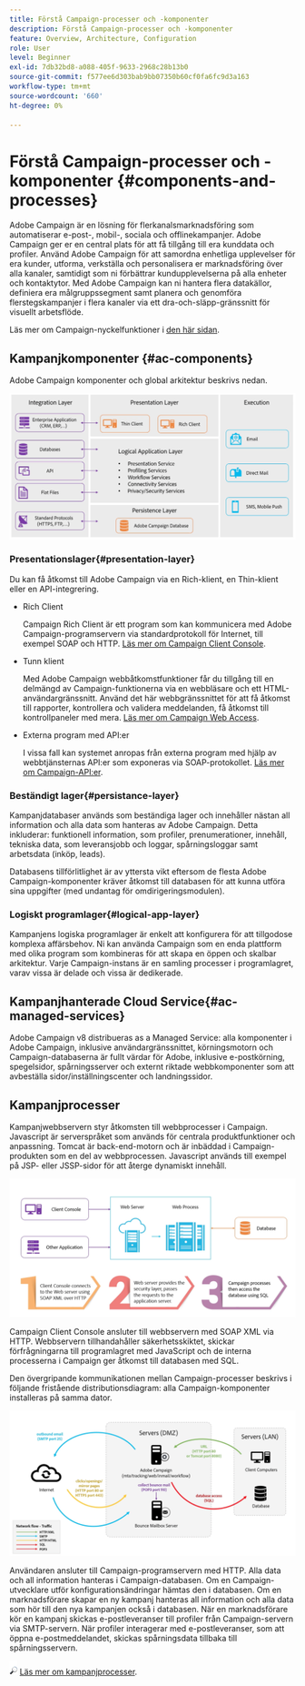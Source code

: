 ```yaml
---
title: Förstå Campaign-processer och -komponenter
description: Förstå Campaign-processer och -komponenter
feature: Overview, Architecture, Configuration
role: User
level: Beginner
exl-id: 7db32bd8-a088-405f-9633-2968c28b13b0
source-git-commit: f577ee6d303bab9bb07350b60cf0fa6fc9d3a163
workflow-type: tm+mt
source-wordcount: '660'
ht-degree: 0%

---
```


# Förstå Campaign-processer och -komponenter {#components-and-processes}

Adobe Campaign är en lösning för flerkanalsmarknadsföring som automatiserar e-post-, mobil-, sociala och offlinekampanjer. Adobe Campaign ger er en central plats för att få tillgång till era kunddata och profiler. Använd Adobe Campaign för att samordna enhetliga upplevelser för era kunder, utforma, verkställa och personalisera er marknadsföring över alla kanaler, samtidigt som ni förbättrar kundupplevelserna på alla enheter och kontaktytor. Med Adobe Campaign kan ni hantera flera datakällor, definiera era målgruppssegment samt planera och genomföra flerstegskampanjer i flera kanaler via ett dra-och-släpp-gränssnitt för visuellt arbetsflöde.

Läs mer om Campaign-nyckelfunktioner i [den här sidan](../start/get-started.md).

## Kampanjkomponenter {#ac-components}

Adobe Campaign komponenter och global arkitektur beskrivs nedan.

![](assets/ac-components.png)

### Presentationslager{#presentation-layer}

Du kan få åtkomst till Adobe Campaign via en Rich-klient, en Thin-klient eller en API-integrering.

* Rich Client

  Campaign Rich Client är ett program som kan kommunicera med Adobe Campaign-programservern via standardprotokoll för Internet, till exempel SOAP och HTTP. [Läs mer om Campaign Client Console](../start/connect.md).

* Tunn klient

  Med Adobe Campaign webbåtkomstfunktioner får du tillgång till en delmängd av Campaign-funktionerna via en webbläsare och ett HTML-användargränssnitt. Använd det här webbgränssnittet för att få åtkomst till rapporter, kontrollera och validera meddelanden, få åtkomst till kontrollpaneler med mera.  [Läs mer om Campaign Web Access](../start/connect.md).

* Externa program med API:er

  I vissa fall kan systemet anropas från externa program med hjälp av webbtjänsternas API:er som exponeras via SOAP-protokollet. [Läs mer om Campaign-API:er](../dev/api.md).

### Beständigt lager{#persistance-layer}

Kampanjdatabaser används som beständiga lager och innehåller nästan all information och alla data som hanteras av Adobe Campaign. Detta inkluderar: funktionell information, som profiler, prenumerationer, innehåll, tekniska data, som leveransjobb och loggar, spårningsloggar samt arbetsdata (inköp, leads).

Databasens tillförlitlighet är av yttersta vikt eftersom de flesta Adobe Campaign-komponenter kräver åtkomst till databasen för att kunna utföra sina uppgifter (med undantag för omdirigeringsmodulen).

### Logiskt programlager{#logical-app-layer}

Kampanjens logiska programlager är enkelt att konfigurera för att tillgodose komplexa affärsbehov. Ni kan använda Campaign som en enda plattform med olika program som kombineras för att skapa en öppen och skalbar arkitektur. Varje Campaign-instans är en samling processer i programlagret, varav vissa är delade och vissa är dedikerade.

## Kampanjhanterade Cloud Service{#ac-managed-services}

Adobe Campaign v8 distribueras as a Managed Service: alla komponenter i Adobe Campaign, inklusive användargränssnittet, körningsmotorn och Campaign-databaserna är fullt värdar för Adobe, inklusive e-postkörning, spegelsidor, spårningsserver och externt riktade webbkomponenter som att avbeställa sidor/inställningscenter och landningssidor.

## Kampanjprocesser

Kampanjwebbservern styr åtkomsten till webbprocesser i Campaign. Javascript är serverspråket som används för centrala produktfunktioner och anpassning. Tomcat är back-end-motorn och är inbäddad i Campaign-produkten som en del av webbprocessen. Javascript används till exempel på JSP- eller JSSP-sidor för att återge dynamiskt innehåll.

![](assets/ac-processes.png)

Campaign Client Console ansluter till webbservern med SOAP XML via HTTP. Webbservern tillhandahåller säkerhetsskiktet, skickar förfrågningarna till programlagret med JavaScript och de interna processerna i Campaign ger åtkomst till databasen med SQL.

Den övergripande kommunikationen mellan Campaign-processer beskrivs i följande fristående distributionsdiagram: alla Campaign-komponenter installeras på samma dator.

![](assets/ac-standalone.png)

Användaren ansluter till Campaign-programservern med HTTP. Alla data och all information hanteras i Campaign-databasen. Om en Campaign-utvecklare utför konfigurationsändringar hämtas den i databasen. Om en marknadsförare skapar en ny kampanj hanteras all information och alla data som hör till den nya kampanjen också i databasen. När en marknadsförare kör en kampanj skickas e-postleveranser till profiler från Campaign-servern via SMTP-servern. När profiler interagerar med e-postleveranser, som att öppna e-postmeddelandet, skickas spårningsdata tillbaka till spårningsservern.

![](../assets/do-not-localize/glass.png) [Läs mer om kampanjprocesser](../architecture/general-architecture.md#dev-env).
